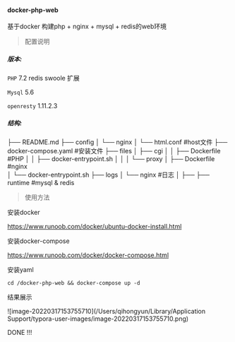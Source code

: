 #### docker-php-web

基于docker 构建php + nginx + mysql + redis的web环境

> 配置说明

##### 版本:

`PHP` 7.2  redis swoole  扩展

`Mysql` 5.6 

`openresty` 1.11.2.3

##### 结构:

├── README.md
├── config
│   └── nginx
│       └── html.conf   #host文件 
├── docker-compose.yaml  #安装文件
├── files
│   ├── cgi
│   │   ├── Dockerfile  #PHP
│   │   ├── docker-entrypoint.sh
│   │ 
│   └── proxy
│       ├── Dockerfile  #nginx  
│       └── docker-entrypoint.sh
├── logs
│   └── nginx #日志
│       ├── 
├── runtime #mysql & redis



> 使用方法

安装docker

https://www.runoob.com/docker/ubuntu-docker-install.html

安装docker-compose

https://www.runoob.com/docker/docker-compose.html

安装yaml

`cd /docker-php-web && docker-compose up -d `

结果展示

![image-20220317153755710](/Users/qihongyun/Library/Application Support/typora-user-images/image-20220317153755710.png)



DONE !!!
